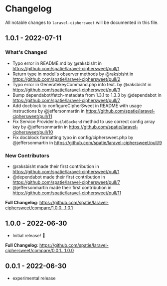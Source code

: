 # Changelog

All notable changes to `laravel-ciphersweet` will be documented in this file.

## 1.0.1 - 2022-07-11

### What's Changed

- Typo error in  README.md by @raksbisht in https://github.com/spatie/laravel-ciphersweet/pull/1
- Return type in model's observer methods by @raksbisht in https://github.com/spatie/laravel-ciphersweet/pull/2
- Typo error in GeneratekeyCommand.php info text. by @raksbisht in https://github.com/spatie/laravel-ciphersweet/pull/3
- Bump dependabot/fetch-metadata from 1.3.1 to 1.3.3 by @dependabot in https://github.com/spatie/laravel-ciphersweet/pull/7
- Add docblock to configureCipherSweet in README with usage instructions by @jeffersonmartin in https://github.com/spatie/laravel-ciphersweet/pull/11
- Fix Service Provider `buildBackend` method to use correct config array key by @jeffersonmartin in https://github.com/spatie/laravel-ciphersweet/pull/10
- Fix docblock formatting typo in config/ciphersweet.php by @jeffersonmartin in https://github.com/spatie/laravel-ciphersweet/pull/9

### New Contributors

- @raksbisht made their first contribution in https://github.com/spatie/laravel-ciphersweet/pull/1
- @dependabot made their first contribution in https://github.com/spatie/laravel-ciphersweet/pull/7
- @jeffersonmartin made their first contribution in https://github.com/spatie/laravel-ciphersweet/pull/11

**Full Changelog**: https://github.com/spatie/laravel-ciphersweet/compare/1.0.0...1.0.1

## 1.0.0 - 2022-06-30

- Initial release! 🎉

**Full Changelog**: https://github.com/spatie/laravel-ciphersweet/compare/0.0.1...1.0.0

## 0.0.1 - 2022-06-30

- experimental release
